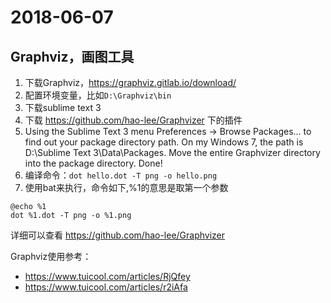# 2018-06-07
## Graphviz，画图工具
1. 下载Graphviz，https://graphviz.gitlab.io/download/
2. 配置环境变量，比如`D:\Graphviz\bin`
3. 下载sublime text 3
4. 下载 https://github.com/hao-lee/Graphvizer 下的插件
5. Using the Sublime Text 3 menu Preferences -> Browse Packages... to find out your package directory path. On my Windows 7, the path is D:\Sublime Text 3\Data\Packages. Move the entire Graphvizer directory into the package directory. Done!
6. 编译命令：`dot hello.dot -T png -o hello.png`
7. 使用bat来执行，命令如下,%1的意思是取第一个参数
```
@echo %1
dot %1.dot -T png -o %1.png
```

详细可以查看 https://github.com/hao-lee/Graphvizer

Graphviz使用参考：
- https://www.tuicool.com/articles/RjQfey  
- https://www.tuicool.com/articles/r2iAfa